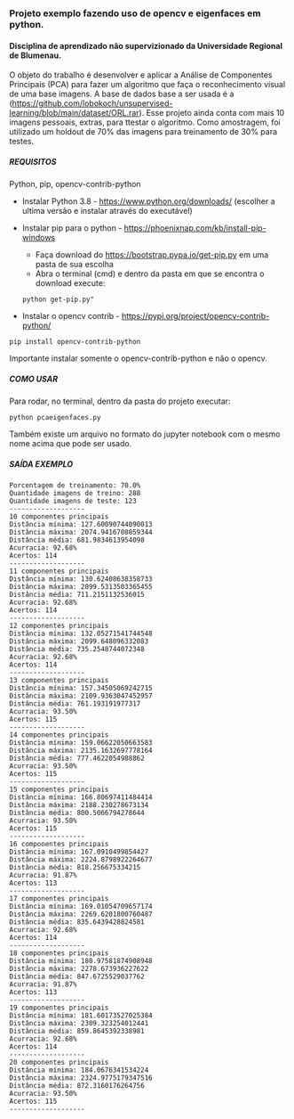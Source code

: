 ### Projeto exemplo fazendo uso de opencv e eigenfaces em python.

#### Disciplina de aprendizado não supervizionado da Universidade Regional de Blumenau.

O objeto do trabalho é desenvolver e aplicar a Análise de Componentes Principais (PCA) para fazer um algoritmo que faça o reconhecimento visual de uma base imagens.
A base de dados base a ser usada é a (https://github.com/lobokoch/unsupervised-learning/blob/main/dataset/ORL.rar).
Esse projeto ainda conta com mais 10 imagens pessoais, extras, para ttestar o algoritmo.
Como amostragem, foi utilizado um holdout de 70% das imagens para treinamento de 30% para testes.

##### REQUISITOS

Python, pip, opencv-contrib-python 

- Instalar Python 3.8 - https://www.python.org/downloads/
   (escolher a ultima versão e instalar através do executável)
   
- Instalar pip para o python - https://phoenixnap.com/kb/install-pip-windows
   - Faça download do https://bootstrap.pypa.io/get-pip.py em uma pasta de sua escolha
   - Abra o terminal (cmd) e dentro da pasta em que se encontra o download execute:
   ``` 
   python get-pip.py"
   ```

- Instalar o opencv contrib - https://pypi.org/project/opencv-contrib-python/
 ```
 pip install opencv-contrib-python
 ```
 
 Importante instalar somente o opencv-contrib-python e não o opencv.
 
 
 ##### COMO USAR
 
 Para rodar, no terminal, dentro da pasta do projeto executar:
 
  ```
 python pcaeigenfaces.py
  ```
 
 Também existe um arquivo no formato do jupyter notebook com o mesmo nome acima que pode ser usado.
 
 ##### SAÍDA EXEMPLO
 
 ```
Porcentagem de treinamento: 70.0%
Quantidade imagens de treino: 288
Quantidade imagens de teste: 123
-------------------
10 componentes principais
Distância mínima: 127.60090744090013
Distância máxima: 2074.9416708859344
Distância média: 681.9834613954098
Acurracia: 92.68%
Acertos: 114
-------------------
11 componentes principais
Distância mínima: 130.62408638358733
Distância máxima: 2099.5313503365455
Distância média: 711.2151132536015
Acurracia: 92.68%
Acertos: 114
-------------------
12 componentes principais
Distância mínima: 132.05271541744548
Distância máxima: 2099.648096332083
Distância média: 735.2548744072348
Acurracia: 92.68%
Acertos: 114
-------------------
13 componentes principais
Distância mínima: 157.34505069242715
Distância máxima: 2109.9363047452957
Distância média: 761.193191977317
Acurracia: 93.50%
Acertos: 115
-------------------
14 componentes principais
Distância mínima: 159.06622050663583
Distância máxima: 2135.1632697778164
Distância média: 777.4622054988862
Acurracia: 93.50%
Acertos: 115
-------------------
15 componentes principais
Distância mínima: 166.80697411484414
Distância máxima: 2188.230278673134
Distância média: 800.5066794278644
Acurracia: 93.50%
Acertos: 115
-------------------
16 componentes principais
Distância mínima: 167.0910499854427
Distância máxima: 2224.8798922264677
Distância média: 818.256675334215
Acurracia: 91.87%
Acertos: 113
-------------------
17 componentes principais
Distância mínima: 169.01054709657174
Distância máxima: 2269.6201800760487
Distância média: 835.6439428824581
Acurracia: 92.68%
Acertos: 114
-------------------
18 componentes principais
Distância mínima: 180.97581874908948
Distância máxima: 2278.673936227622
Distância média: 847.6725529037762
Acurracia: 91.87%
Acertos: 113
-------------------
19 componentes principais
Distância mínima: 181.60173527025384
Distância máxima: 2309.323254012441
Distância média: 859.8645392338981
Acurracia: 92.68%
Acertos: 114
-------------------
20 componentes principais
Distância mínima: 184.0676341534224
Distância máxima: 2324.9775179347516
Distância média: 872.3160176264756
Acurracia: 93.50%
Acertos: 115
-------------------
```
